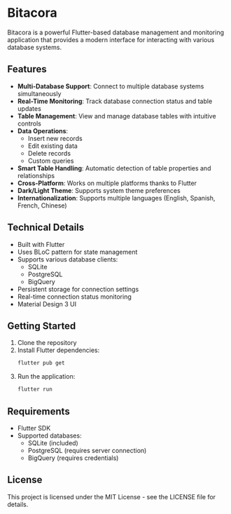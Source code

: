 # Bitacora

Bitacora is a powerful Flutter-based database management and monitoring application that provides a modern interface for interacting with various database systems.

## Features

- **Multi-Database Support**: Connect to multiple database systems simultaneously
- **Real-Time Monitoring**: Track database connection status and table updates
- **Table Management**: View and manage database tables with intuitive controls
- **Data Operations**: 
  - Insert new records
  - Edit existing data
  - Delete records
  - Custom queries
- **Smart Table Handling**: Automatic detection of table properties and relationships
- **Cross-Platform**: Works on multiple platforms thanks to Flutter
- **Dark/Light Theme**: Supports system theme preferences
- **Internationalization**: Supports multiple languages (English, Spanish, French, Chinese)

## Technical Details

- Built with Flutter
- Uses BLoC pattern for state management
- Supports various database clients:
  - SQLite
  - PostgreSQL
  - BigQuery
- Persistent storage for connection settings
- Real-time connection status monitoring
- Material Design 3 UI

## Getting Started

1. Clone the repository
2. Install Flutter dependencies:
   ```bash
   flutter pub get
   ```
3. Run the application:
   ```bash
   flutter run
   ```

## Requirements

- Flutter SDK
- Supported databases:
  - SQLite (included)
  - PostgreSQL (requires server connection)
  - BigQuery (requires credentials)

## License

This project is licensed under the MIT License - see the LICENSE file for details.